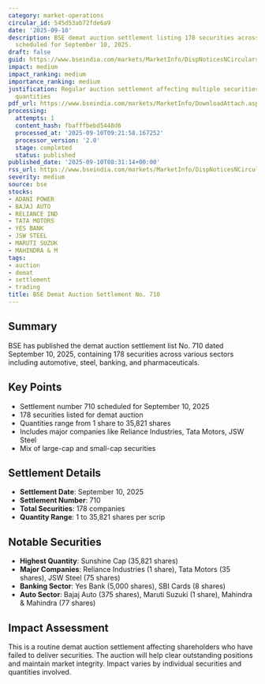 ```yaml
---
category: market-operations
circular_id: 545d53ab72fde6a9
date: '2025-09-10'
description: BSE demat auction settlement listing 178 securities across various sectors
  scheduled for September 10, 2025.
draft: false
guid: https://www.bseindia.com/markets/MarketInfo/DispNoticesNCirculars.aspx?Noticeid={4C5A5A7F-DC0E-4B6D-80D3-D80A029DBB17}&noticeno=20250910-9&dt=09/10/2025&icount=9&totcount=10&flag=0
impact: medium
impact_ranking: medium
importance_ranking: medium
justification: Regular auction settlement affecting multiple securities with varying
  quantities
pdf_url: https://www.bseindia.com/markets/MarketInfo/DownloadAttach.aspx?id=20250910-9&attachedId=ddc1b4bc-7407-4f5d-97b4-3de1706c9fce
processing:
  attempts: 1
  content_hash: fbafffbebd5448d6
  processed_at: '2025-09-10T09:21:58.167252'
  processor_version: '2.0'
  stage: completed
  status: published
published_date: '2025-09-10T08:31:14+00:00'
rss_url: https://www.bseindia.com/markets/MarketInfo/DispNoticesNCirculars.aspx?Noticeid={4C5A5A7F-DC0E-4B6D-80D3-D80A029DBB17}&noticeno=20250910-9&dt=09/10/2025&icount=9&totcount=10&flag=0
severity: medium
source: bse
stocks:
- ADANI POWER
- BAJAJ AUTO
- RELIANCE IND
- TATA MOTORS
- YES BANK
- JSW STEEL
- MARUTI SUZUK
- MAHINDRA & M
tags:
- auction
- demat
- settlement
- trading
title: BSE Demat Auction Settlement No. 710
---
```


## Summary

BSE has published the demat auction settlement list No. 710 dated September 10, 2025, containing 178 securities across various sectors including automotive, steel, banking, and pharmaceuticals.

## Key Points

- Settlement number 710 scheduled for September 10, 2025
- 178 securities listed for demat auction
- Quantities range from 1 share to 35,821 shares
- Includes major companies like Reliance Industries, Tata Motors, JSW Steel
- Mix of large-cap and small-cap securities

## Settlement Details

- **Settlement Date**: September 10, 2025
- **Settlement Number**: 710
- **Total Securities**: 178 companies
- **Quantity Range**: 1 to 35,821 shares per scrip

## Notable Securities

- **Highest Quantity**: Sunshine Cap (35,821 shares)
- **Major Companies**: Reliance Industries (1 share), Tata Motors (35 shares), JSW Steel (75 shares)
- **Banking Sector**: Yes Bank (5,000 shares), SBI Cards (8 shares)
- **Auto Sector**: Bajaj Auto (375 shares), Maruti Suzuki (1 share), Mahindra & Mahindra (77 shares)

## Impact Assessment

This is a routine demat auction settlement affecting shareholders who have failed to deliver securities. The auction will help clear outstanding positions and maintain market integrity. Impact varies by individual securities and quantities involved.